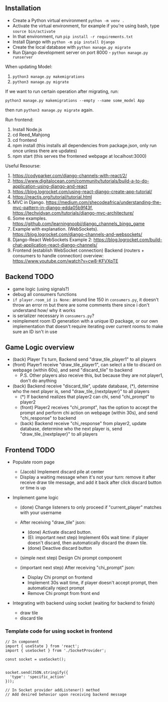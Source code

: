## Installation

* Create a Python virtual environment ```python -m venv .```
* Activate the virtual environment, for example if you're using bash, type ```source bin/activate```
* In that environment, run ```pip install -r requirements.txt```
* Install Django with ```python -m pip install Django```
* Create the local database with ```python manage.py migrate```
* Run Django development server on port 8000 - ```python manage.py runserver```

When updating Model:

1. `python3 manage.py makemigrations`
2. `python3 manage.py migrate`

If we want to run certain operation after migrating, run:

`python3 manage.py makemigrations --empty --name some_model App`

then run `python3 manage.py migrate` again.

Run frontend:
1. Install Node.js
2. cd Reed_Mahjong
3. cd frontend
4. npm install (this installs all dependencies from package.json, only run once unless there are updates)
5. npm start (this serves the frontened webpage at localhost:3000)

Useful Resourse:
1. https://codyparker.com/django-channels-with-react/2/
2. https://www.digitalocean.com/community/tutorials/build-a-to-do-application-using-django-and-react
3. https://blog.logrocket.com/using-react-django-create-app-tutorial/ 
4. https://reactjs.org/tutorial/tutorial.html 
5. MVC in Django. https://medium.com/shecodeafrica/understanding-the-mvc-pattern-in-django-edda05b9f43f, https://techvidvan.com/tutorials/django-mvc-architecture/
6. Some examples. https://github.com/learningnoobi/django_channels_bingo_game
7. Example with explanation. (WebSockets). https://blog.logrocket.com/django-channels-and-websockets/
8. Django-React WebSockets Example 2: https://blog.logrocket.com/build-chat-application-react-django-channels/
9. Frontend (establish WebSocket connection) Backend (routers + consumers to handle connection) overview: https://www.youtube.com/watch?v=cw8-KFVXpTE


## Backend TODO
- game logic (using signals?)
- debug all consumers functions
- `if player.room_id is None:` around line 150 in `consumers.py`, it doesn't throw an error rn but there are some comments there since i don't understand how/ why it works
- is serializer necessary in `consumers.py`?
- reimplement room ID generation with a unique ID package, or our own implementation that doesn't require iterating over current rooms to make sure an ID isn't in use

## Game Logic overview 
- (back) Player 1's turn, Backend send "draw_tile_player1" to all players
- (front) Player1 receive "draw_tile_player1", can select a tile to discard on webpage (within 60s), and send "discard_tile" to backend
  - P.S. Other players also receive this, but because they are not player1, don't do anything
- (back) Backend receive "discard_tile", update database, (*), determine who the next player is, send "draw_tile_{nextplayer}" to all players
  - (*) If backend realizes that player2 can chi, send "chi_prompt" to player2
  - (front) Player2 receives "chi_prompt", has the option to accept the prompt and perform chi action on webpage (within 30s), and send "chi_response" to backend
  - (back) Backend receive "chi_response" from player2, update database, determine who the next player is, send "draw_tile_{nextplayer}" to all players

## Frontend TODO

- Populate room page
  - (Jacob) Implement discard pile at center
  - Display a waiting message when it's not your turn: remove it after receive draw tile message, and add it back after click discard button or time is up
- Implement game logic
  - (done) Change listeners to only proceed if "current_player" matches with your username 
  - After receiving "draw_tile" json:  
    - (done) Activate discard button. 
    - (El: important next step) Implement 60s wait time: if player doesn't discard, then automatically discard the drawn tile. 
    - (done) Deactive discard button 

  - (simple next step) Design Chi prompt component
  - (important next step) After receiving "chi_prompt" json:
    - Display Chi prompt on frontend
    - Implement 30s wait time, if player doesn't accept prompt, then automatically reject prompt
    - Remove Chi prompt from front end

- Integrating with backend using socket (waiting for backend to finish)
  - draw tile
  - discard tile

### Template code for using socket in frontend

```
// In component
import { useState } from 'react';
import { useSocket } from './SocketProvider';

const socket = useSocket();


socket.send(JSON.stringify({
  'type': 'specific_action'
}));

// In Socket provider addListener() method
// Add desired behavior upon receiving backend message
```
